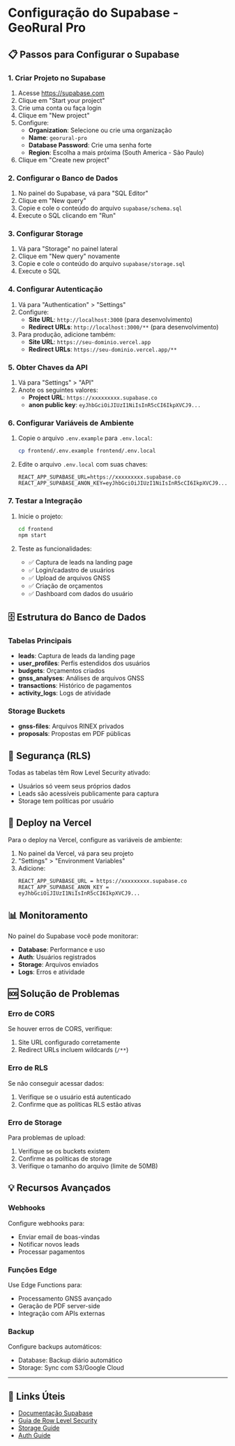 # Configuração do Supabase - GeoRural Pro

## 📋 Passos para Configurar o Supabase

### 1. Criar Projeto no Supabase

1. Acesse https://supabase.com
2. Clique em "Start your project"
3. Crie uma conta ou faça login
4. Clique em "New project"
5. Configure:
   - **Organization**: Selecione ou crie uma organização
   - **Name**: `georural-pro`
   - **Database Password**: Crie uma senha forte
   - **Region**: Escolha a mais próxima (South America - São Paulo)
6. Clique em "Create new project"

### 2. Configurar o Banco de Dados

1. No painel do Supabase, vá para "SQL Editor"
2. Clique em "New query"
3. Copie e cole o conteúdo do arquivo `supabase/schema.sql`
4. Execute o SQL clicando em "Run"

### 3. Configurar Storage

1. Vá para "Storage" no painel lateral
2. Clique em "New query" novamente
3. Copie e cole o conteúdo do arquivo `supabase/storage.sql`
4. Execute o SQL

### 4. Configurar Autenticação

1. Vá para "Authentication" > "Settings"
2. Configure:
   - **Site URL**: `http://localhost:3000` (para desenvolvimento)
   - **Redirect URLs**: `http://localhost:3000/**` (para desenvolvimento)
3. Para produção, adicione também:
   - **Site URL**: `https://seu-dominio.vercel.app`
   - **Redirect URLs**: `https://seu-dominio.vercel.app/**`

### 5. Obter Chaves da API

1. Vá para "Settings" > "API"
2. Anote os seguintes valores:
   - **Project URL**: `https://xxxxxxxxx.supabase.co`
   - **anon public key**: `eyJhbGciOiJIUzI1NiIsInR5cCI6IkpXVCJ9...`

### 6. Configurar Variáveis de Ambiente

1. Copie o arquivo `.env.example` para `.env.local`:
   ```bash
   cp frontend/.env.example frontend/.env.local
   ```

2. Edite o arquivo `.env.local` com suas chaves:
   ```env
   REACT_APP_SUPABASE_URL=https://xxxxxxxxx.supabase.co
   REACT_APP_SUPABASE_ANON_KEY=eyJhbGciOiJIUzI1NiIsInR5cCI6IkpXVCJ9...
   ```

### 7. Testar a Integração

1. Inicie o projeto:
   ```bash
   cd frontend
   npm start
   ```

2. Teste as funcionalidades:
   - ✅ Captura de leads na landing page
   - ✅ Login/cadastro de usuários
   - ✅ Upload de arquivos GNSS
   - ✅ Criação de orçamentos
   - ✅ Dashboard com dados do usuário

## 🗄️ Estrutura do Banco de Dados

### Tabelas Principais

- **leads**: Captura de leads da landing page
- **user_profiles**: Perfis estendidos dos usuários
- **budgets**: Orçamentos criados
- **gnss_analyses**: Análises de arquivos GNSS
- **transactions**: Histórico de pagamentos
- **activity_logs**: Logs de atividade

### Storage Buckets

- **gnss-files**: Arquivos RINEX privados
- **proposals**: Propostas em PDF públicas

## 🔐 Segurança (RLS)

Todas as tabelas têm Row Level Security ativado:
- Usuários só veem seus próprios dados
- Leads são acessíveis publicamente para captura
- Storage tem políticas por usuário

## 🚀 Deploy na Vercel

Para o deploy na Vercel, configure as variáveis de ambiente:

1. No painel da Vercel, vá para seu projeto
2. "Settings" > "Environment Variables"
3. Adicione:
   ```
   REACT_APP_SUPABASE_URL = https://xxxxxxxxx.supabase.co
   REACT_APP_SUPABASE_ANON_KEY = eyJhbGciOiJIUzI1NiIsInR5cCI6IkpXVCJ9...
   ```

## 📊 Monitoramento

No painel do Supabase você pode monitorar:
- **Database**: Performance e uso
- **Auth**: Usuários registrados
- **Storage**: Arquivos enviados
- **Logs**: Erros e atividade

## 🆘 Solução de Problemas

### Erro de CORS
Se houver erros de CORS, verifique:
1. Site URL configurado corretamente
2. Redirect URLs incluem wildcards (`/**`)

### Erro de RLS
Se não conseguir acessar dados:
1. Verifique se o usuário está autenticado
2. Confirme que as políticas RLS estão ativas

### Erro de Storage
Para problemas de upload:
1. Verifique se os buckets existem
2. Confirme as políticas de storage
3. Verifique o tamanho do arquivo (limite de 50MB)

## 💡 Recursos Avançados

### Webhooks
Configure webhooks para:
- Enviar email de boas-vindas
- Notificar novos leads
- Processar pagamentos

### Funções Edge
Use Edge Functions para:
- Processamento GNSS avançado
- Geração de PDF server-side
- Integração com APIs externas

### Backup
Configure backups automáticos:
- Database: Backup diário automático
- Storage: Sync com S3/Google Cloud

---

## 🔗 Links Úteis

- [Documentação Supabase](https://supabase.com/docs)
- [Guia de Row Level Security](https://supabase.com/docs/guides/auth/row-level-security)
- [Storage Guide](https://supabase.com/docs/guides/storage)
- [Auth Guide](https://supabase.com/docs/guides/auth)